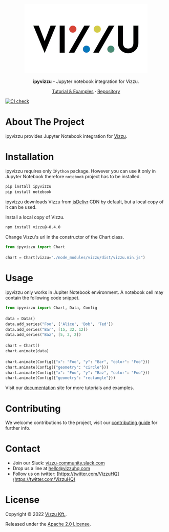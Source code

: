 <p align="center">
  <a href="https://github.com/vizzuhq/vizzu-lib">
    <img src="https://github.com/vizzuhq/vizzu-lib-doc/raw/main/docs/readme/infinite-60.gif" alt="Vizzu" />
  </a>
  <p align="center"><b>ipyvizzu</b> - Jupyter notebook integration for Vizzu.</p>
  <p align="center">
    <a href="https://vizzuhq.github.io/ipyvizzu/index.html">Tutorial & Examples</a>
    · <a href="https://github.com/vizzuhq/ipyvizzu">Repository</a>
  </p>
</p>

[![CI check](https://github.com/vizzuhq/ipyvizzu/actions/workflows/ci.yml/badge.svg?branch=main)](https://github.com/vizzuhq/ipyvizzu/actions/workflows/ci.yml)

# About The Project

ipyvizzu provides Jupyter Notebook integration for [Vizzu](https://github.com/vizzuhq/vizzu-lib).

# Installation

ipyvizzu requires only `IPython` package.
However you can use it only in Jupyter Notebook therefore `notebook` project has to be installed.

```sh
pip install ipyvizzu
pip install notebook
```

ipyvizzu downloads Vizzu from [jsDelivr](https://www.jsdelivr.com/package/npm/vizzu?version=~0.4.0) CDN by default,
but a local copy of it can be used.

Install a local copy of Vizzu.

```sh
npm install vizzu@~0.4.0
```

Change Vizzu's url in the constructor of the Chart class.

```python
from ipyvizzu import Chart

chart = Chart(vizzu="./node_modules/vizzu/dist/vizzu.min.js")
```

# Usage

ipyvizzu only works in Jupiter Notebook environment.
A notebook cell may contain the following code snippet.

```python
from ipyvizzu import Chart, Data, Config

data = Data()
data.add_series("Foo", ['Alice', 'Bob', 'Ted'])
data.add_series("Bar", [15, 32, 12])
data.add_series("Baz", [5, 2, 2])

chart = Chart()
chart.animate(data)

chart.animate(Config({"x": "Foo", "y": "Bar", "color": "Foo"}))
chart.animate(Config({"geometry": "circle"}))
chart.animate(Config({"x": "Foo", "y": "Baz", "color": "Foo"}))
chart.animate(Config({"geometry": "rectangle"}))
```

Visit our [documentation](https://vizzuhq.github.io/ipyvizzu/index.html) site for more tutorials and examples.

# Contributing

We welcome contributions to the project, visit our [contributing guide](https://github.com/vizzuhq/ipyvizzu/blob/main/CONTRIBUTING.md) for further info.

# Contact

* Join our Slack: [vizzu-community.slack.com](https://join.slack.com/t/vizzu-community/shared_invite/zt-w2nqhq44-2CCWL4o7qn2Ns1EFSf9kEg)
* Drop us a line at hello@vizzuhq.com
* Follow us on twitter: [https://twitter.com/VizzuHQ](https://twitter.com/VizzuHQ)

# License

Copyright © 2022 [Vizzu Kft.](https://vizzuhq.com).

Released under the [Apache 2.0 License](https://github.com/vizzuhq/ipyvizzu/blob/main/LICENSE).
